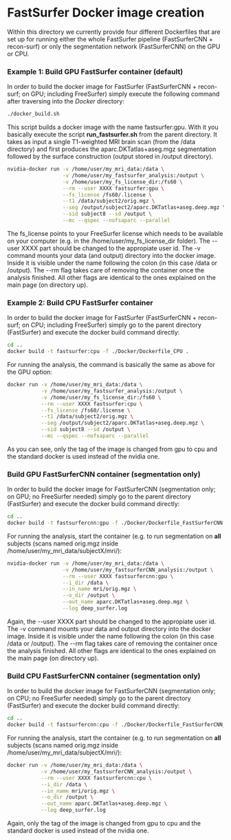 # FastSurfer Docker image creation

Within this directory we currently provide four different Dockerfiles that are set up for running either the whole FastSurfer pipeline (FastSurferCNN + recon-surf) or only the segmentation network (FastSurferCNN) on the GPU or CPU. 

### Example 1: Build GPU FastSurfer container (default)

In order to build the docker image for FastSurfer (FastSurferCNN + recon-surf; on GPU; including FreeSurfer) simply execute the following command after traversing into the *Docker* directory: 

```bash
./docker_build.sh
```

This script builds a docker image with the name fastsurfer:gpu. With it you basically execute the script __run_fastsurfer.sh__ from the parent directory. It takes as input a single T1-weighted MRI brain scan (from the /data directory) and first produces the aparc.DKTatlas+aseg.mgz segmentation followed by the surface construction (output stored in /output directory).

```bash
nvidia-docker run -v /home/user/my_mri_data:/data \
                  -v /home/user/my_fastsurfer_analysis:/output \
                  -v /home/user/my_fs_license_dir:/fs60 \
                  --rm --user XXXX fastsurfer:gpu \
                  --fs_license /fs60/.license \
                  --t1 /data/subject2/orig.mgz \
                  --seg /output/subject2/aparc.DKTatlas+aseg.deep.mgz \
                  --sid subject8 --sd /output \
                  --mc --qspec --nofsaparc --parallel
```

The fs_license points to your FreeSurfer license which needs to be available on your computer (e.g. in the /home/user/my_fs_license_dir folder). The --user XXXX part should be changed to the appropiate user id.
The -v command mounts your data (and output) directory into the docker image. Inside it is visible under the name following the colon (in this case /data or /output).
The --rm flag takes care of removing the container once the analysis finished. 
All other flags are identical to the ones explained on the main page (on directory up).

### Example 2: Build CPU FastSurfer container
In order to build the docker image for FastSurfer (FastSurferCNN + recon-surf; on CPU; including FreeSurfer) simply go to the parent directory (FastSurfer) and execute the docker build command directly:

```bash
cd ..
docker build -t fastsurfer:cpu -f ./Docker/Dockerfile_CPU .
```

For running the analysis, the command is basically the same as above for the GPU option:
```bash
docker run -v /home/user/my_mri_data:/data \
           -v /home/user/my_fastsurfer_analysis:/output \
           -v /home/user/my_fs_license_dir:/fs60 \
           --rm --user XXXX fastsurfer:cpu \
           --fs_license /fs60/.license \
           --t1 /data/subject2/orig.mgz \
           --seg /output/subject2/aparc.DKTatlas+aseg.deep.mgz \
           --sid subject8 --sd /output \
           --mc --qspec --nofsaparc --parallel
```

As you can see, only the tag of the image is changed from gpu to cpu and the standard docker is used instead of the nvidia one.

### Build GPU FastSurferCNN container (segmentation only)

In order to build the docker image for FastSurferCNN (segmentation only; on GPU; no FreeSurfer needed) simply go to the parent directory (FastSurfer) and execute the docker build command directly:

```bash
cd ..
docker build -t fastsurfercnn:gpu -f ./Docker/Dockerfile_FastSurferCNN .
```

For running the analysis, start the container (e.g. to run segmentation on __all__ subjects (scans named orig.mgz inside /home/user/my_mri_data/subjectX/mri/):
```bash
nvidia-docker run -v /home/user/my_mri_data:/data \
                  -v /home/user/my_fastsurferCNN_analysis:/output \
                  --rm --user XXXX fastsurfercnn:gpu \
                  --i_dir /data \
                  --in_name mri/orig.mgz \
                  --o_dir /output \
                  --out_name aparc.DKTatlas+aseg.deep.mgz \
                  --log deep_surfer.log
```

Again, the --user XXXX part should be changed to the appropiate user id.
The -v command mounts your data and output directory into the docker image. Inside it is visible under the name following the colon (in this case /data or /output).
The --rm flag takes care of removing the container once the analysis finished. 
All other flags are identical to the ones explained on the main page (on directory up).

### Build CPU FastSurferCNN container (segmentation only)
In order to build the docker image for FastSurferCNN (segmentation only; on CPU; no FreeSurfer needed) simply go to the parent directory (FastSurfer) and execute the docker build command directly:

```bash
cd ..
docker build -t fastsurfercnn:cpu -f ./Docker/Dockerfile_FastSurferCNN_CPU .
```

For running the analysis, start the container (e.g. to run segmentation on __all__ subjects (scans named orig.mgz inside /home/user/my_mri_data/subjectX/mri/):
```bash
docker run -v /home/user/my_mri_data:/data \
           -v /home/user/my_fastsurferCNN_analysis:/output \
           --rm --user XXXX fastsurfercnn:cpu \
           --i_dir /data \
           --in_name mri/orig.mgz \
           --o_dir /output \
           --out_name aparc.DKTatlas+aseg.deep.mgz \
           --log deep_surfer.log
```

Again, only the tag of the image is changed from gpu to cpu and the standard docker is used instead of the nvidia one.
